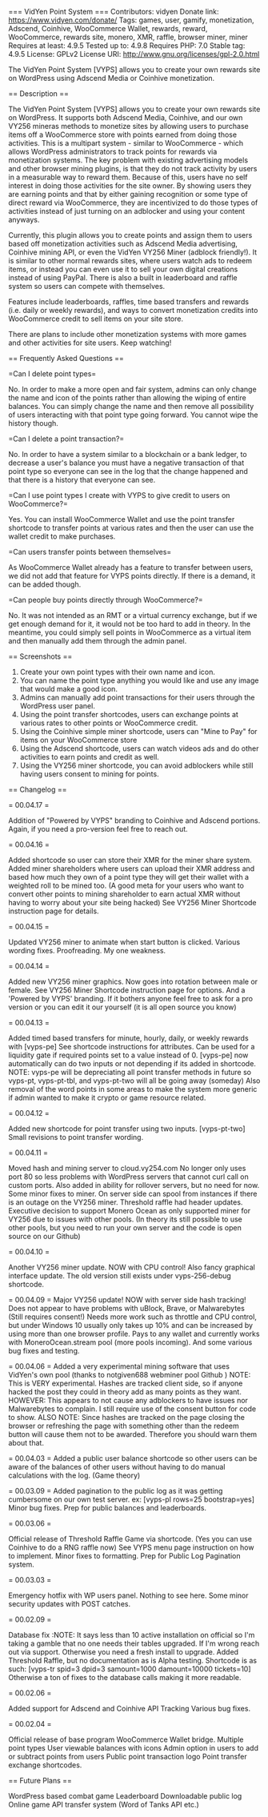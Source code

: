 === VidYen Point System ===
Contributors: vidyen
Donate link: https://www.vidyen.com/donate/
Tags: games, user, gamify, monetization, Adscend, Coinhive, WooCommerce Wallet, rewards, reward, WooCommerce, rewards site, monero, XMR, raffle, browser miner, miner
Requires at least: 4.9.5
Tested up to: 4.9.8
Requires PHP: 7.0
Stable tag: 4.9.5
License: GPLv2
License URI: http://www.gnu.org/licenses/gpl-2.0.html

The VidYen Point System [VYPS] allows you to create your own rewards site on WordPress using Adscend Media or Coinhive monetization.

== Description ==

The VidYen Point System [VYPS] allows you to create your own rewards site on WordPress. It supports both Adscend Media, Coinhive, and our own VY256 mineras methods to monetize sites by allowing users to purchase items off a WooCommerce store with points earned from doing those activities. This is a multipart system - similar to WooCommerce - which allows WordPress administrators to track points for rewards via monetization systems. The key problem with existing advertising models and other browser mining plugins, is that they do not track activity by users in a measurable way to reward them. Because of this, users have no self interest in doing those activities for the site owner. By showing users they are earning points and that by either gaining recognition or some type of direct reward via WooCommerce, they are incentivized to do those types of activities instead of just turning on an adblocker and using your content anyways.

Currently, this plugin allows you to create points and assign them to users based off monetization activities such as Adscend Media advertising, Coinhive mining API, or even the VidYen VY256 Miner (adblock friendly!). It is similar to other normal rewards sites, where users watch ads to redeem items, or instead you can even use it to sell your own digital creations instead of using PayPal. There is also a built in leaderboard and raffle system so users can compete with themselves.

Features include leaderboards, raffles, time based transfers and rewards (i.e. daily or weekly rewards), and ways to convert monetization credits into WooCommerce credit to sell items on your site store.

There are plans to include other monetization systems with more games and other activities for site users. Keep watching!

== Frequently Asked Questions ==

=Can I delete point types=

No. In order to make a more open and fair system, admins can only change the name and icon of the points rather than allowing the wiping of entire balances. You can simply change the name and then remove all possibility of users interacting with that point type going forward. You cannot wipe the history though.

=Can I delete a point transaction?=

No. In order to have a system similar to a blockchain or a bank ledger, to decrease a user's balance you must have a negative transaction of that point type so everyone can see in the log that the change happened and that there is a history that everyone can see.

=Can I use point types I create with VYPS to give credit to users on WooCommerce?=

Yes. You can install WooCommerce Wallet and use the point transfer shortcode to transfer points at various rates and then the user can use the wallet credit to make purchases.

=Can users transfer points between themselves=

As WooCommerce Wallet already has a feature to transfer between users, we did not add that feature for VYPS points directly. If there is a demand, it can be added though.

=Can people buy points directly through WooCommerce?=

No. It was not intended as an RMT or a virtual currency exchange, but if we get enough demand for it, it would not be too hard to add in theory. In the meantime, you could simply sell points in WooCommerce as a virtual item and then manually add them through the admin panel.

== Screenshots ==

1. Create your own point types with their own name and icon.
2. You can name the point type anything you would like and use any image that would make a good icon.
3. Admins can manually add point transactions for their users through the WordPress user panel.
4. Using the point transfer shortcodes, users can exchange points at various rates to other points or WooCommerce credit.
5. Using the Coinhive simple miner shortcode, users can "Mine to Pay" for items on your WooCommerce store
6. Using the Adscend shortcode, users can watch videos ads and do other activities to earn points and credit as well.
7. Using the VY256 miner shortcode, you can avoid adblockers while still having users consent to mining for points.

== Changelog ==

= 00.04.17 =

Addition of "Powered by VYPS" branding to Coinhive and Adscend portions. Again, if you need a pro-version feel free to reach out.

= 00.04.16 =

Added shortcode so user can store their XMR for the miner share system.
Added miner shareholders where users can upload their XMR address and based how much they own of a point type they will get their wallet with a weighted roll to be mined too. (A good meta for your users who want to convert other points to mining shareholder to earn actual XMR without having to worry about your site being hacked)
See VY256 Miner Shortcode instruction page for details.

= 00.04.15 =

Updated VY256 miner to animate when start button is clicked.
Various wording fixes. Proofreading. My one weakness.

= 00.04.14 =

Added new VY256 miner graphics. Now goes into rotation between male or female. See VY256 Miner Shortcode instruction page for options.
And a 'Powered by VYPS' branding. If it bothers anyone feel free to ask for a pro version or you can edit it our yourself (it is all open source you know)

= 00.04.13 =

Added timed based transfers for minute, hourly, daily, or weekly rewards with [vyps-pe]
See shortcode instructions for attributes. Can be used for a liquidity gate if required points set to a value instead of 0.
[vyps-pe] now automatically can do two inputs or not depending if its added in shortcode.
NOTE: vyps-pe will be depreciating all point transfer methods in future so vyps-pt, vyps-pt-tbl, and vyps-pt-two will all be going away (someday)
Also removal of the word points in some areas to make the system more generic if admin wanted to make it crypto or game resource related.

= 00.04.12 =

Added new shortcode for point transfer using two inputs. [vyps-pt-two]
Small revisions to point transfer wording.

= 00.04.11 =

Moved hash and mining server to cloud.vy254.com
No longer only uses port 80 so less problems with WordPress servers that cannot curl call on custom ports.
Also added in ability for rollover servers, but no need for now.
Some minor fixes to miner.
On server side can spool from instances if there is an outage on the VY256 miner.
Threshold raffle had header updates.
Executive decision to support Monero Ocean as only supported miner for VY256 due to issues with other pools. (In theory its still possible to use other pools, but you need to run your own server and the code is open source on our Github)

= 00.04.10 =

Another VY256 miner update. NOW with CPU control!
Also fancy graphical interface update. The old version still exists under vyps-256-debug shortcode.

= 00.04.09 =
Major VY256 update! NOW with server side hash tracking!
Does not appear to have problems with uBlock, Brave, or Malwarebytes (Still requires consent!)
Needs more work such as throttle and CPU control, but under Windows 10 usually only takes up 10% and can be increased by using more than one browser profile.
Pays to any wallet and currently works with MoneroOcean.stream pool (more pools incoming).
And some various bug fixes and testing.

= 00.04.06 =
Added a very experimental mining software that uses VidYen's own pool (thanks to notgiven688 webminer pool Github )
NOTE: This is VERY experimental. Hashes are tracked client side, so if anyone hacked the post they could in theory add as many points as they want.
HOWEVER: This appears to not cause any adblockers to have issues nor Malwarebytes to complain. I still require use of the consent button for code to show.
ALSO NOTE: Since hashes are tracked on the page closing the browser or refreshing the page with something other than the redeem button will cause them not to be awarded. Therefore you should warn them about that.

= 00.04.03 =
Added a public user balance shortcode so other users can be aware of the balances of other users without having to do manual calculations with the log. (Game theory)

= 00.03.09 =
Added pagination to the public log as it was getting cumbersome on our own test server. ex: [vyps-pl rows=25 bootstrap=yes]
Minor bug fixes.
Prep for public balances and leaderboards.

= 00.03.06 =

Official release of Threshold Raffle Game via shortcode. (Yes you can use Coinhive to do a RNG raffle now)
See VYPS menu page instruction on how to implement.
Minor fixes to formatting.
Prep for Public Log Pagination system.

= 00.03.03 =

Emergency hotfix with WP users panel. Nothing to see here.
Some minor security updates with POST catches.

= 00.02.09 =

Database fix :NOTE: It says less than 10 active installation on official so I'm taking a gamble that no one needs their tables upgraded. If I'm wrong reach out via support.
Otherwise you need a fresh install to upgrade.
Added Threshold Raffle, but no documentation as is Alpha testing. Shortcode is as such: [vyps-tr spid=3 dpid=3 samount=1000 damount=10000 tickets=10]
Otherwise a ton of fixes to the database calls making it more readable.

= 00.02.06 =

Added support for Adscend and Coinhive API Tracking
Various bug fixes.

= 00.02.04 =

Official release of base program
WooCommerce Wallet bridge.
Multiple point types
User viewable balances with icons
Admin option in users to add or subtract points from users
Public point transaction logo
Point transfer exchange shortcodes.

== Future Plans ==

WordPress based combat game
Leaderboard
Downloadable public log
Online game API transfer system (Word of Tanks API etc.)
